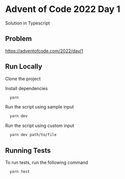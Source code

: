 # Advent of Code 2022 Day 1

Solution in Typescript

## Problem

https://adventofcode.com/2022/day/1

## Run Locally

Clone the project

Install dependencies

```bash
  yarn
```

Run the script using sample input

```bash
  yarn dev
```

Run the script using custom input

```bash
  yarn dev path/to/file
```

## Running Tests

To run tests, run the following command

```bash
  yarn test
```
